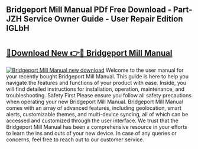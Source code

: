 ## Bridgeport Mill Manual PDf Free Download - Part-JZH Service Owner Guide - User Repair Edition IGLbH

# <h2><a href="http://bc23304.oget.top/?id=Bridgeport+Mill+Manual">🔗Download New 👉🔴 Bridgeport Mill Manual</a></h2>

[![Bridgeport Mill Manual new download](https://i.imgur.com/5g1atiW.png)](http://bc23304.oget.top/?id=Bridgeport+Mill+Manual)
Welcome to the user manual for your recently bought Bridgeport Mill Manual. This guide is here to help you navigate the features and functions of your product with ease. Inside, you will find detailed instructions for installation, operation, maintenance, and troubleshooting. Safety First Please ensure you follow all safety precautions when operating your new Bridgeport Mill Manual. Bridgeport Mill Manual comes with an array of advanced features, including geolocation, smart alerts, customizable themes, and multi-device syncing, all of which can be accessed and customized through the user interface. We trust that the Bridgeport Mill Manual has been a comprehensive resource in your efforts to learn the ins and outs of your new device. In case of any queries or concerns, feel free to reach out to our customer service.
